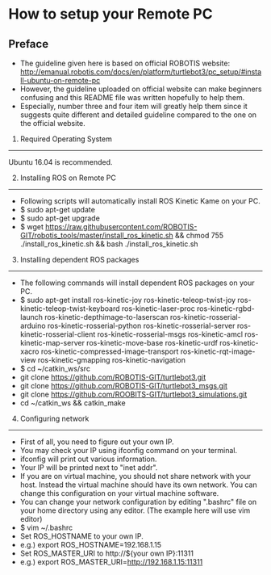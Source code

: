 How to setup your Remote PC
===========================
Preface
-------
* The guideline given here is based on official ROBOTIS website: http://emanual.robotis.com/docs/en/platform/turtlebot3/pc_setup/#install-ubuntu-on-remote-pc
* However, the guideline uploaded on official website can make beginners confusing and this README file was written hopefully to help them.
* Especially, number three and four item will greatly help them since it suggests quite different and detailed guideline compared to the one on the official website.
1. Required Operating System
----------------------------
Ubuntu 16.04 is recommended.

2. Installing ROS on Remote PC
------------------------------
* Following scripts will automatically install ROS Kinetic Kame on your PC.
* $ sudo apt-get update
* $ sudo apt-get upgrade
* $ wget https://raw.githubusercontent.com/ROBOTIS-GIT/robotis_tools/master/install_ros_kinetic.sh && chmod 755 ./install_ros_kinetic.sh && bash ./install_ros_kinetic.sh
3. Installing dependent ROS packages
------------------------------------
* The following commands will install dependent ROS packages on your PC.
* $ sudo apt-get install ros-kinetic-joy ros-kinetic-teleop-twist-joy ros-kinetic-teleop-twist-keyboard ros-kinetic-laser-proc ros-kinetic-rgbd-launch ros-kinetic-depthimage-to-laserscan ros-kinetic-rosserial-arduino ros-kinetic-rosserial-python ros-kinetic-rosserial-server ros-kinetic-rosserial-client ros-kinetic-rosserial-msgs ros-kinetic-amcl ros-kinetic-map-server ros-kinetic-move-base ros-kinetic-urdf ros-kinetic-xacro ros-kinetic-compressed-image-transport ros-kinetic-rqt-image-view ros-kinetic-gmapping ros-kinetic-navigation
* $ cd ~/catkin_ws/src
* git clone https://github.com/ROBOTIS-GIT/turtlebot3.git
* git clone https://github.com/ROBOTIS-GIT/turtlebot3_msgs.git
* git clone https://github.com/ROOBITS-GIT/turtlebot3_simulations.git
* cd ~/catkin_ws && catkin_make
4. Configuring network
----------------------
* First of all, you need to figure out your own IP.
* You may check your IP using ifconfig command on your terminal.
* ifconfig will print out various information.
* Your IP will be printed next to "inet addr".
* If you are on virtual machine, you should not share network with your host. Instead the virtual machine should have its own network. You can change this configuration on your virtual machine software.
* You can change your network configuration by editing ".bashrc" file on your home directory using any editor. (The example here will use vim editor)
* $ vim ~/.bashrc
* Set ROS_HOSTNAME to your own IP.
* e.g.) export ROS_HOSTNAME=192.168.1.15
* Set ROS_MASTER_URI to http://${your own IP}:11311
* e.g.) export ROS_MASTER_URI=http://192.168.1.15:11311
